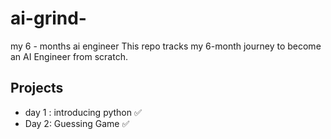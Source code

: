 # ai-grind-
 my 6 - months ai engineer
This repo tracks my 6-month journey to become an AI Engineer from scratch.

## Projects
- day 1 : introducing python ✅
- Day 2: Guessing Game ✅
